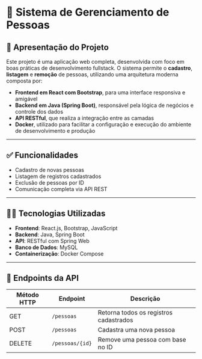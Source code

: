 # 📘 Sistema de Gerenciamento de Pessoas

## 📌 Apresentação do Projeto

Este projeto é uma aplicação web completa, desenvolvida com foco em boas práticas de desenvolvimento fullstack. O sistema permite o **cadastro**, **listagem** e **remoção** de pessoas, utilizando uma arquitetura moderna composta por:

- **Frontend em React com Bootstrap**, para uma interface responsiva e amigável
- **Backend em Java (Spring Boot)**, responsável pela lógica de negócios e controle dos dados
- **API RESTful**, que realiza a integração entre as camadas
- **Docker**, utilizado para facilitar a configuração e execução do ambiente de desenvolvimento e produção

---

## ✅ Funcionalidades

- Cadastro de novas pessoas
- Listagem de registros cadastrados
- Exclusão de pessoas por ID
- Comunicação completa via API REST

---

## 🧑‍💻 Tecnologias Utilizadas

- **Frontend**: React.js, Bootstrap, JavaScript
- **Backend**: Java, Spring Boot
- **API**: RESTful com Spring Web
- **Banco de Dados**: MySQL
- **Containerização**: Docker Compose

---

## 🔗 Endpoints da API

| Método HTTP | Endpoint           | Descrição                            |
|-------------|--------------------|--------------------------------------|
| GET         | `/pessoas`         | Retorna todos os registros cadastrados |
| POST        | `/pessoas`         | Cadastra uma nova pessoa              |
| DELETE      | `/pessoas/{id}`    | Remove uma pessoa com base no ID      |

